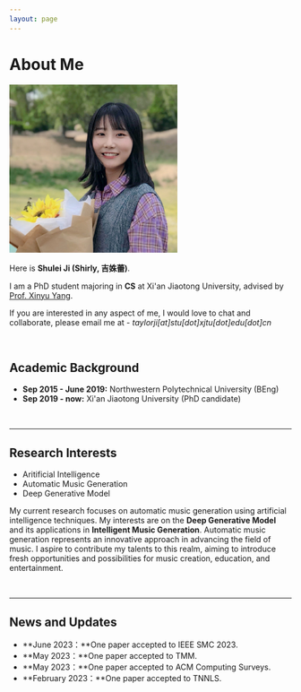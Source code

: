 ```yaml
---
layout: page
---
```


# About Me

<img src="/images/jishulei.jpg" class="floatpic" width="300" height="300">

Here is **Shulei Ji (Shirly, 吉姝蕾)**.

I am a PhD student majoring in **CS** at Xi'an Jiaotong University, advised by [Prof. Xinyu Yang](https://gr.xjtu.edu.cn/en/web/xyyang/).

If you are interested in any aspect of me, I would love to chat and collaborate, please email me at - *taylorji[at]stu[dot]xjtu[dot]edu[dot]cn*

<br>

## Academic Background

- **Sep 2015 - June 2019:** Northwestern Polytechnical University (BEng)
- **Sep 2019 - now:** Xi'an Jiaotong University (PhD candidate)

<br>

---

## Research Interests

- Aritificial Intelligence
- Automatic Music Generation
- Deep Generative Model

My current research focuses on automatic music generation using artificial intelligence techniques. My interests are on the **Deep Generative Model** and its applications in **Intelligent Music Generation**. Automatic music generation represents an innovative approach in advancing the field of music. I aspire to contribute my talents to this realm, aiming to introduce fresh opportunities and possibilities for music creation, education, and entertainment.

<br>

---

## News and Updates

- **June 2023：**One paper accepted to IEEE SMC 2023.
- **May 2023：**One paper accepted to TMM.
- **May 2023：**One paper accepted to ACM Computing Surveys.
- **February 2023：**One paper accepted to TNNLS.
<br>

